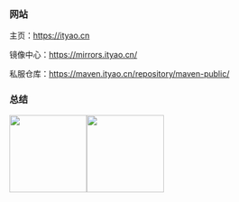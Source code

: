 ### 网站
主页：https://ityao.cn

镜像中心：https://mirrors.ityao.cn/

私服仓库：https://maven.ityao.cn/repository/maven-public/

### 总结

<img align="" height="137px" src="https://github-readme-stats.vercel.app/api?username=super-tongyao&hide_title=true&hide_border=true&show_icons=true&include_all_commits=true&line_height=21&bg_color=0,EC6C6C,FFD479,FFFC79,73FA79&theme=graywhite&locale=cn" /><img align="" height="137px" src="https://github-readme-stats.vercel.app/api/top-langs/?username=super-tongyao&hide_title=true&hide_border=true&layout=compact&bg_color=0,73FA79,73FDFF,D783FF&theme=graywhite&locale=cn" />
